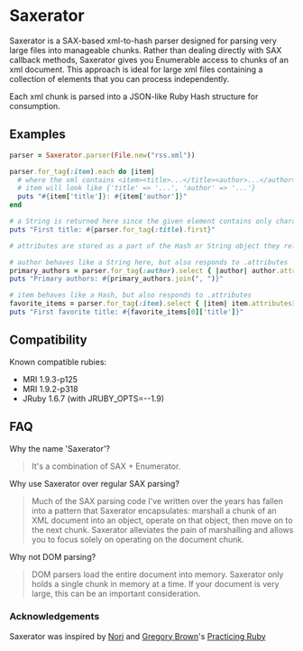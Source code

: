 Saxerator
=========

Saxerator is a SAX-based xml-to-hash parser designed for parsing very large files into manageable chunks. Rather than
dealing directly with SAX callback methods, Saxerator gives you Enumerable access to chunks of an xml document.
This approach is ideal for large xml files containing a collection of elements that you can process
independently.

Each xml chunk is parsed into a JSON-like Ruby Hash structure for consumption.

Examples
--------

```ruby
parser = Saxerator.parser(File.new("rss.xml"))

parser.for_tag(:item).each do |item|
  # where the xml contains <item><title>...</title><author>...</author></item>
  # item will look like {'title' => '...', 'author' => '...'}
  puts "#{item['title']}: #{item['author']}"
end

# a String is returned here since the given element contains only character data
puts "First title: #{parser.for_tag(:title).first}"
```

```ruby
# attributes are stored as a part of the Hash or String object they relate to

# author behaves like a String here, but also responds to .attributes
primary_authors = parser.for_tag(:author).select { |author| author.attributes['type'] == 'primary' }
puts "Primary authors: #{primary_authors.join(", ")}"

# item behaves like a Hash, but also responds to .attributes
favorite_items = parser.for_tag(:item).select { |item| item.attributes['favorite'] }
puts "First favorite title: #{favorite_items[0]['title']}"
```

Compatibility
-------------
Known compatible rubies:

* MRI 1.9.3-p125
* MRI 1.9.2-p318
* JRuby 1.6.7 (with JRUBY_OPTS=--1.9)

FAQ
---
Why the name 'Saxerator'?

  > It's a combination of SAX + Enumerator.

Why use Saxerator over regular SAX parsing?

  > Much of the SAX parsing code I've written over the years has fallen into a pattern that Saxerator encapsulates:
  > marshall a chunk of an XML document into an object, operate on that object, then move on to the
  > next chunk. Saxerator alleviates the pain of marshalling and allows you to focus solely on operating on the
  > document chunk.

Why not DOM parsing?

  > DOM parsers load the entire document into memory. Saxerator only holds a single chunk in memory at a time. If your
  > document is very large, this can be an important consideration.

### Acknowledgements ###
Saxerator was inspired by [Nori](https://github.com/rubiii/nori) and [Gregory Brown](http://majesticseacreature.com/)'s
[Practicing Ruby](http://practicingruby.com/)